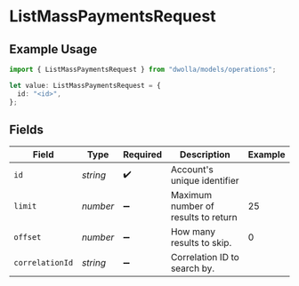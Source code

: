 # ListMassPaymentsRequest

## Example Usage

```typescript
import { ListMassPaymentsRequest } from "dwolla/models/operations";

let value: ListMassPaymentsRequest = {
  id: "<id>",
};
```

## Fields

| Field                               | Type                                | Required                            | Description                         | Example                             |
| ----------------------------------- | ----------------------------------- | ----------------------------------- | ----------------------------------- | ----------------------------------- |
| `id`                                | *string*                            | :heavy_check_mark:                  | Account's unique identifier         |                                     |
| `limit`                             | *number*                            | :heavy_minus_sign:                  | Maximum number of results to return | 25                                  |
| `offset`                            | *number*                            | :heavy_minus_sign:                  | How many results to skip.           | 0                                   |
| `correlationId`                     | *string*                            | :heavy_minus_sign:                  | Correlation ID to search by.        |                                     |